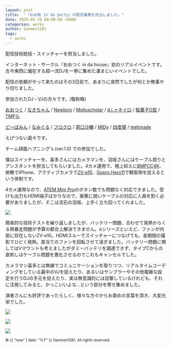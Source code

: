 ```yaml
---
layout: post
title:  "『おお阪 in da party』の配信業務を担当しました。"
date: 2025-05-29 00:00:00 +0800
categories: works
author: Ganmen1281
tags:
  - works
---
```


配信技術統括・スイッチャーを担当しました。

インターネット・サークル『おおつく in da house』初のリアルイベントです。古今東西に偏在する超一流DJを一挙に集めた凄まじいイベントでした。

配信の依頼がやって来たのはその3日前で、あまりに突然でしたが何とか無事やり切りました。

参加されたDJ・VJの方々です。(敬称略)

[おおつく] / [なきちゃん] / [Negitoro] / [Molluscholar] / [d.j.ァネイロ] / [駄菓子O型] / [TMPら]

[ど～ぱみん] / [なみぐる] / [フロクロ] / [原口沙輔] / [MIDy] / [四度寝] / [melonade]

えげつない面々です。

チーム顔面ハプニング's (ver.1.0) での参加でした。

僕はスイッチャーを、喜多さんにはカメラマンを、羽坂さんにはケーブル周りとアシスタントを担当してもらいました。4カメ運用で、檀上抑えに[BMPCC4K]、俯瞰でiPhone、アクティブカメラで[ZV-e10]、[Gopro Hero11]で観客側を捉えるという体制です。

4カメ運用なので、[ATEM Mini Pro]のボタン数でも問題なく対応できました。受けも出力もHDMI端子ばかりなので、衝撃に弱いケーブルの対応に人員を割く必要がありましたが、そこは流石の羽坂、上手く立ち回ってくれました。

![]({{site.baseurl}}/assets/img/IMG20250329121728.jpg)

簡易的な技術テストを繰り返しましたが、バッテリー問題、合わせて発熱からくる熱暴走問題が予算の都合上解決できません。αシリーズといえど、ファンが内部に存在しないZV-e10。HDMIスルーでスイッチャーにつなげても、長期間の撮影でひどく発熱。直当てのファンを回転させて凌ぎました。バッテリー問題に関してはVマウントも考えましたがダミーバッテリを調達できず、タイプCからの直刺しはケーブル問題を悪化させるのでこれもキャンセルでした。

カメラマン喜多とは無線でコミュニケーションを取りつつ、リアルタイムコーディングをしている最中のVJを捉えたり、あるいはサンプラーやその他複雑な設定を行うDJの手元を捉えたり、実は無意識的には目撃しているけれども、それに注視してみると、かっこいいよな...という部分を寄せ集めました。

演者さんにも好評であったらしく、様々な方々からお褒めの言葉を頂き、大変光栄でした。

![]({{site.baseurl}}/assets/img/annai2.png)

![]({{site.baseurl}}/assets/img/annnai3.png)

![]({{site.baseurl}}/assets/img/IMG_4841.jpg)

[ラジエーションカレッジ2023]: https://www.env.go.jp/chemi/rhm/portal/communicate/college/r5.html
[ぐぐるプロジェクト]:   https://www.env.go.jp/chemi/rhm/portal/communicate/
[jekyll-talk]: https://talk.jekyllrb.com/
[なきちゃん]: https://x.com/nakimichi_111
[Negitoro]: https://x.com/Negitor0_dj
[Molluscholar]: https://x.com/Molluscholar
[d.j.ァネイロ]: https://x.com/dj_xaneiro
[駄菓子O型]: https://x.com/OgataDagashi
[ど～ぱみん]: https://x.com/DTM_dopamine
[なみぐる]: https://x.com/namigroove
[原口沙輔]: https://x.com/sasuke_maschine
[フロクロ]: https://x.com/2r96
[おおつく]: https://x.com/Quartz_Tea
[MIDy]: https://x.com/midy9969nect
[四度寝]: https://x.com/suyapachix4
[TMPら]: https://x.com/7MPra
[melonade]: https://x.com/melodynade
[羽坂]: https://x.com/castro_2034

[BMPCC4K]:https://www.blackmagicdesign.com/jp/products/blackmagicpocketcinemacamera/techspecs/W-CIN-12

[Gopro Hero11]: https://gopro.com/ja/jp/shop/cameras/hero11-black/CHDHX-111-master.html?srsltid=AfmBOopWZ_rga1FrAcFnoEUS-k9RSzLXA4XO0q1BUu6YuOaVNGcU4aVH

[ZV-e10]: https://www.sony.jp/ichigan/products/ZV-E10/?srsltid=AfmBOoqQk4jE4BXYQD27RKQleQDc7RtuHGnxvSEA4v4-ytuVgt_duoLh

[ATEM Mini Pro]: https://www.blackmagicdesign.com/jp/products/atemmini/techspecs/W-APS-14

<p><small>&copy; {{ "now" | date: "%Y" }} Ganmen1281. All rights reserved.</small></p>